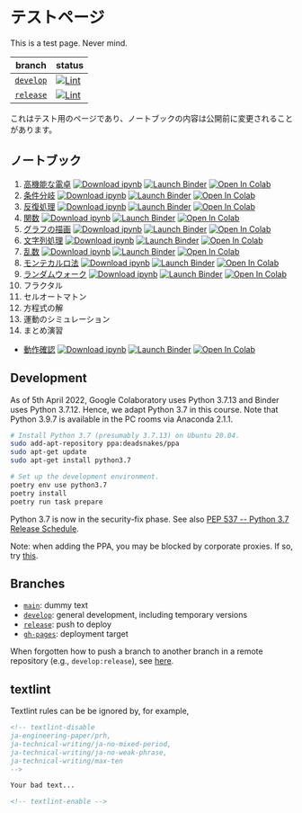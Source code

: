 # テストページ

This is a test page. Never mind.

| branch | status |
| ------ | ------ |
| [`develop`](https://github.com/tueda/PS2022SS/tree/develop) | [![Lint](https://github.com/tueda/PS2022SS/actions/workflows/lint.yml/badge.svg?branch=develop)](https://github.com/tueda/PS2022SS/actions/workflows/lint.yml?query=branch%3Adevelop) |
| [`release`](https://github.com/tueda/PS2022SS/tree/release) | [![Lint](https://github.com/tueda/PS2022SS/actions/workflows/lint.yml/badge.svg?branch=release)](https://github.com/tueda/PS2022SS/actions/workflows/lint.yml?query=branch%3Arelease) |

<!-- textlint-disable
ja-technical-writing/no-mix-dearu-desumasu
-->

これはテスト用のページであり、ノートブックの内容は公開前に変更されることがあります。

<!-- textlint-enable -->


## ノートブック

1. [高機能な電卓](https://nbviewer.jupyter.org/github/tueda/PS2022SS/blob/develop/notebooks/01_%E9%AB%98%E6%A9%9F%E8%83%BD%E3%81%AA%E9%9B%BB%E5%8D%93.ipynb) [![Download ipynb](https://img.shields.io/badge/download-ipynb-brightgreen.svg?logo=jupyter)](https://raw.githubusercontent.com/tueda/PS2022SS/develop/notebooks/01_%E9%AB%98%E6%A9%9F%E8%83%BD%E3%81%AA%E9%9B%BB%E5%8D%93.ipynb) [![Launch Binder](https://mybinder.org/badge_logo.svg)](https://mybinder.org/v2/gh/tueda/PS2022SS/develop?filepath=notebooks/01_%E9%AB%98%E6%A9%9F%E8%83%BD%E3%81%AA%E9%9B%BB%E5%8D%93.ipynb) [![Open In Colab](https://colab.research.google.com/assets/colab-badge.svg)](https://colab.research.google.com/github/tueda/PS2022SS/blob/develop/notebooks/01_%E9%AB%98%E6%A9%9F%E8%83%BD%E3%81%AA%E9%9B%BB%E5%8D%93.ipynb?hl=ja)
1. [条件分岐](https://nbviewer.jupyter.org/github/tueda/PS2022SS/blob/develop/notebooks/02_%E6%9D%A1%E4%BB%B6%E5%88%86%E5%B2%90.ipynb) [![Download ipynb](https://img.shields.io/badge/download-ipynb-brightgreen.svg?logo=jupyter)](https://raw.githubusercontent.com/tueda/PS2022SS/develop/notebooks/02_%E6%9D%A1%E4%BB%B6%E5%88%86%E5%B2%90.ipynb) [![Launch Binder](https://mybinder.org/badge_logo.svg)](https://mybinder.org/v2/gh/tueda/PS2022SS/develop?filepath=notebooks/02_%E6%9D%A1%E4%BB%B6%E5%88%86%E5%B2%90.ipynb) [![Open In Colab](https://colab.research.google.com/assets/colab-badge.svg)](https://colab.research.google.com/github/tueda/PS2022SS/blob/develop/notebooks/02_%E6%9D%A1%E4%BB%B6%E5%88%86%E5%B2%90.ipynb?hl=ja)
1. [反復処理](https://nbviewer.jupyter.org/github/tueda/PS2022SS/blob/develop/notebooks/03_%E5%8F%8D%E5%BE%A9%E5%87%A6%E7%90%86.ipynb) [![Download ipynb](https://img.shields.io/badge/download-ipynb-brightgreen.svg?logo=jupyter)](https://raw.githubusercontent.com/tueda/PS2022SS/develop/notebooks/03_%E5%8F%8D%E5%BE%A9%E5%87%A6%E7%90%86.ipynb) [![Launch Binder](https://mybinder.org/badge_logo.svg)](https://mybinder.org/v2/gh/tueda/PS2022SS/develop?filepath=notebooks/03_%E5%8F%8D%E5%BE%A9%E5%87%A6%E7%90%86.ipynb) [![Open In Colab](https://colab.research.google.com/assets/colab-badge.svg)](https://colab.research.google.com/github/tueda/PS2022SS/blob/develop/notebooks/03_%E5%8F%8D%E5%BE%A9%E5%87%A6%E7%90%86.ipynb?hl=ja)
1. [関数](https://nbviewer.jupyter.org/github/tueda/PS2022SS/blob/develop/notebooks/04_%E9%96%A2%E6%95%B0.ipynb) [![Download ipynb](https://img.shields.io/badge/download-ipynb-brightgreen.svg?logo=jupyter)](https://raw.githubusercontent.com/tueda/PS2022SS/develop/notebooks/04_%E9%96%A2%E6%95%B0.ipynb) [![Launch Binder](https://mybinder.org/badge_logo.svg)](https://mybinder.org/v2/gh/tueda/PS2022SS/develop?filepath=notebooks/04_%E9%96%A2%E6%95%B0.ipynb) [![Open In Colab](https://colab.research.google.com/assets/colab-badge.svg)](https://colab.research.google.com/github/tueda/PS2022SS/blob/develop/notebooks/04_%E9%96%A2%E6%95%B0.ipynb?hl=ja)
1. [グラフの描画](https://nbviewer.jupyter.org/github/tueda/PS2022SS/blob/develop/notebooks/05_%E3%82%B0%E3%83%A9%E3%83%95%E3%81%AE%E6%8F%8F%E7%94%BB.ipynb) [![Download ipynb](https://img.shields.io/badge/download-ipynb-brightgreen.svg?logo=jupyter)](https://raw.githubusercontent.com/tueda/PS2022SS/develop/notebooks/05_%E3%82%B0%E3%83%A9%E3%83%95%E3%81%AE%E6%8F%8F%E7%94%BB.ipynb) [![Launch Binder](https://mybinder.org/badge_logo.svg)](https://mybinder.org/v2/gh/tueda/PS2022SS/develop?filepath=notebooks/05_%E3%82%B0%E3%83%A9%E3%83%95%E3%81%AE%E6%8F%8F%E7%94%BB.ipynb) [![Open In Colab](https://colab.research.google.com/assets/colab-badge.svg)](https://colab.research.google.com/github/tueda/PS2022SS/blob/develop/notebooks/05_%E3%82%B0%E3%83%A9%E3%83%95%E3%81%AE%E6%8F%8F%E7%94%BB.ipynb?hl=ja)
1. [文字列処理](https://nbviewer.jupyter.org/github/tueda/PS2022SS/blob/develop/notebooks/06_%E6%96%87%E5%AD%97%E5%88%97%E5%87%A6%E7%90%86.ipynb) [![Download ipynb](https://img.shields.io/badge/download-ipynb-brightgreen.svg?logo=jupyter)](https://raw.githubusercontent.com/tueda/PS2022SS/develop/notebooks/06_%E6%96%87%E5%AD%97%E5%88%97%E5%87%A6%E7%90%86.ipynb) [![Launch Binder](https://mybinder.org/badge_logo.svg)](https://mybinder.org/v2/gh/tueda/PS2022SS/develop?filepath=notebooks/06_%E6%96%87%E5%AD%97%E5%88%97%E5%87%A6%E7%90%86.ipynb) [![Open In Colab](https://colab.research.google.com/assets/colab-badge.svg)](https://colab.research.google.com/github/tueda/PS2022SS/blob/develop/notebooks/06_%E6%96%87%E5%AD%97%E5%88%97%E5%87%A6%E7%90%86.ipynb?hl=ja)
1. [乱数](https://nbviewer.jupyter.org/github/tueda/PS2022SS/blob/develop/notebooks/07_%E4%B9%B1%E6%95%B0.ipynb) [![Download ipynb](https://img.shields.io/badge/download-ipynb-brightgreen.svg?logo=jupyter)](https://raw.githubusercontent.com/tueda/PS2022SS/develop/notebooks/07_%E4%B9%B1%E6%95%B0.ipynb) [![Launch Binder](https://mybinder.org/badge_logo.svg)](https://mybinder.org/v2/gh/tueda/PS2022SS/develop?filepath=notebooks/07_%E4%B9%B1%E6%95%B0.ipynb) [![Open In Colab](https://colab.research.google.com/assets/colab-badge.svg)](https://colab.research.google.com/github/tueda/PS2022SS/blob/develop/notebooks/07_%E4%B9%B1%E6%95%B0.ipynb?hl=ja)
1. [モンテカルロ法](https://nbviewer.jupyter.org/github/tueda/PS2022SS/blob/develop/notebooks/08_%E3%83%A2%E3%83%B3%E3%83%86%E3%82%AB%E3%83%AB%E3%83%AD%E6%B3%95.ipynb) [![Download ipynb](https://img.shields.io/badge/download-ipynb-brightgreen.svg?logo=jupyter)](https://raw.githubusercontent.com/tueda/PS2022SS/develop/notebooks/08_%E3%83%A2%E3%83%B3%E3%83%86%E3%82%AB%E3%83%AB%E3%83%AD%E6%B3%95.ipynb) [![Launch Binder](https://mybinder.org/badge_logo.svg)](https://mybinder.org/v2/gh/tueda/PS2022SS/develop?filepath=notebooks/08_%E3%83%A2%E3%83%B3%E3%83%86%E3%82%AB%E3%83%AB%E3%83%AD%E6%B3%95.ipynb) [![Open In Colab](https://colab.research.google.com/assets/colab-badge.svg)](https://colab.research.google.com/github/tueda/PS2022SS/blob/develop/notebooks/08_%E3%83%A2%E3%83%B3%E3%83%86%E3%82%AB%E3%83%AB%E3%83%AD%E6%B3%95.ipynb?hl=ja)
1. [ランダムウォーク](https://nbviewer.jupyter.org/github/tueda/PS2022SS/blob/develop/notebooks/09_%E3%83%A9%E3%83%B3%E3%83%80%E3%83%A0%E3%82%A6%E3%82%A9%E3%83%BC%E3%82%AF.ipynb) [![Download ipynb](https://img.shields.io/badge/download-ipynb-brightgreen.svg?logo=jupyter)](https://raw.githubusercontent.com/tueda/PS2022SS/develop/notebooks/09_%E3%83%A9%E3%83%B3%E3%83%80%E3%83%A0%E3%82%A6%E3%82%A9%E3%83%BC%E3%82%AF.ipynb) [![Launch Binder](https://mybinder.org/badge_logo.svg)](https://mybinder.org/v2/gh/tueda/PS2022SS/develop?filepath=notebooks/09_%E3%83%A9%E3%83%B3%E3%83%80%E3%83%A0%E3%82%A6%E3%82%A9%E3%83%BC%E3%82%AF.ipynb) [![Open In Colab](https://colab.research.google.com/assets/colab-badge.svg)](https://colab.research.google.com/github/tueda/PS2022SS/blob/develop/notebooks/09_%E3%83%A9%E3%83%B3%E3%83%80%E3%83%A0%E3%82%A6%E3%82%A9%E3%83%BC%E3%82%AF.ipynb?hl=ja)
1. フラクタル
1. セルオートマトン
1. 方程式の解
1. 運動のシミュレーション
1. まとめ演習

- [動作確認](https://nbviewer.jupyter.org/github/tueda/PS2022SS/blob/develop/notebooks/00_%E5%8B%95%E4%BD%9C%E7%A2%BA%E8%AA%8D.ipynb) [![Download ipynb](https://img.shields.io/badge/download-ipynb-brightgreen.svg?logo=jupyter)](https://raw.githubusercontent.com/tueda/PS2022SS/develop/notebooks/00_%E5%8B%95%E4%BD%9C%E7%A2%BA%E8%AA%8D.ipynb) [![Launch Binder](https://mybinder.org/badge_logo.svg)](https://mybinder.org/v2/gh/tueda/PS2022SS/develop?filepath=notebooks/00_%E5%8B%95%E4%BD%9C%E7%A2%BA%E8%AA%8D.ipynb) [![Open In Colab](https://colab.research.google.com/assets/colab-badge.svg)](https://colab.research.google.com/github/tueda/PS2022SS/blob/develop/notebooks/00_%E5%8B%95%E4%BD%9C%E7%A2%BA%E8%AA%8D.ipynb?hl=ja)


## Development

<!-- textlint-disable
ja-engineering-paper/use-si-units
-->

As of 5th April 2022, Google Colaboratory uses Python 3.7.13 and Binder uses Python 3.7.12.
Hence, we adapt Python 3.7 in this course.
Note that Python 3.9.7 is available in the PC rooms via Anaconda 2.1.1.
```bash
# Install Python 3.7 (presumably 3.7.13) on Ubuntu 20.04.
sudo add-apt-repository ppa:deadsnakes/ppa
sudo apt-get update
sudo apt-get install python3.7

# Set up the development environment.
poetry env use python3.7
poetry install
poetry run task prepare
```
Python 3.7 is now in the security-fix phase.
See also [PEP 537 -- Python 3.7 Release Schedule](https://www.python.org/dev/peps/pep-0537/).

Note: when adding the PPA, you may be blocked by corporate proxies.
If so, try [this](https://stackoverflow.com/a/67619514).

<!-- textlint-enable -->


## Branches

- [`main`](https://github.com/tueda/PS2022SS/tree/main): dummy text
- [`develop`](https://github.com/tueda/PS2022SS/tree/develop): general development, including temporary versions
- [`release`](https://github.com/tueda/PS2022SS/tree/release): push to deploy
- [`gh-pages`](https://github.com/tueda/PS2022SS/tree/gh-pages): deployment target

<!-- textlint-disable
ja-technical-writing/sentence-length
-->

When forgotten how to push a branch to another branch in a remote repository (e.g., `develop:release`),
see [here](https://stackoverflow.com/a/13897766).

<!-- textlint-enable -->


## textlint

Textlint rules can be be ignored by, for example,

```markdown
<!-- textlint-disable
ja-engineering-paper/prh,
ja-technical-writing/ja-no-mixed-period,
ja-technical-writing/ja-no-weak-phrase,
ja-technical-writing/max-ten
-->

Your bad text...

<!-- textlint-enable -->
```
